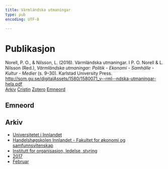 ```yaml
---
title: Värmländska utmaningar
type: pub
encoding: UTF-8

---
```

<h1>Publikasjon</h1>
<article id="csl-bib-container-PS9X8SUK" class="csl-bib-container">
  <div class="csl-bib-body"> <div class="csl-entry">Norell, P. O., &#38; Nilsson, L. (2016). Värmländska utmaningar. I P. O. Norell &#38; L. Nilsson (Red.), <i>Värmländska utmaningar: Politik - Ekonomi - Samhälle - Kultur - Medier</i> (s. 9–30). Karlstad University Press. <a href="http://som.gu.se/digitalAssets/1580/1580071_v--rml--ndska-utmaningar-hela.pdf">http://som.gu.se/digitalAssets/1580/1580071_v--rml--ndska-utmaningar-hela.pdf</a></div> </div>
  <div class="csl-bib-buttons">
    <a href="#taxonomy-article-PS9X8SUK" alt="archive" class="csl-bib-button">Arkiv</a>
    <a href="https://app.cristin.no/results/show.jsf?id=1445239" alt="Cristin" class="csl-bib-button">Cristin</a>
    <a href="http://zotero.org/groups/5881554/items/PS9X8SUK" alt="Zotero" class="csl-bib-button">Zotero</a>
    <a href="#keywords-article-PS9X8SUK" alt="keywords" class="csl-bib-button">Emneord</a>
  </div>
  <div id="csl-bib-meta-container-PS9X8SUK"></div>
</article>
<div id="csl-bib-meta-PS9X8SUK" class="csl-bib-meta">
  <article id="keywords-article-PS9X8SUK" class="keywords-article">
    <h1>Emneord</h1>
    
  </article>
  <article id="taxonomy-article-PS9X8SUK" class="taxonomy-article">
    <h1>Arkiv</h1>
    <ul>
      <li><a href="{{< params subfolder >}}nn/archive/?key=3DCRN523">Universitetet i Innlandet</a></li>
      <li><a href="{{< params subfolder >}}nn/archive/?key=DU8Q9LN9">Handelshøgskolen Innlandet - Fakultet for økonomi og samfunnsvitenskap</a></li>
      <li><a href="{{< params subfolder >}}nn/archive/?key=4LUWR3ZM">Institutt for organisasjon, ledelse, styring</a></li>
      <li><a href="{{< params subfolder >}}nn/archive/?key=KF5I8TQ8">2017</a></li>
      <li><a href="{{< params subfolder >}}nn/archive/?key=Q5ZAHYMT">Februar</a></li>
    </ul>
  </article>
</div>
